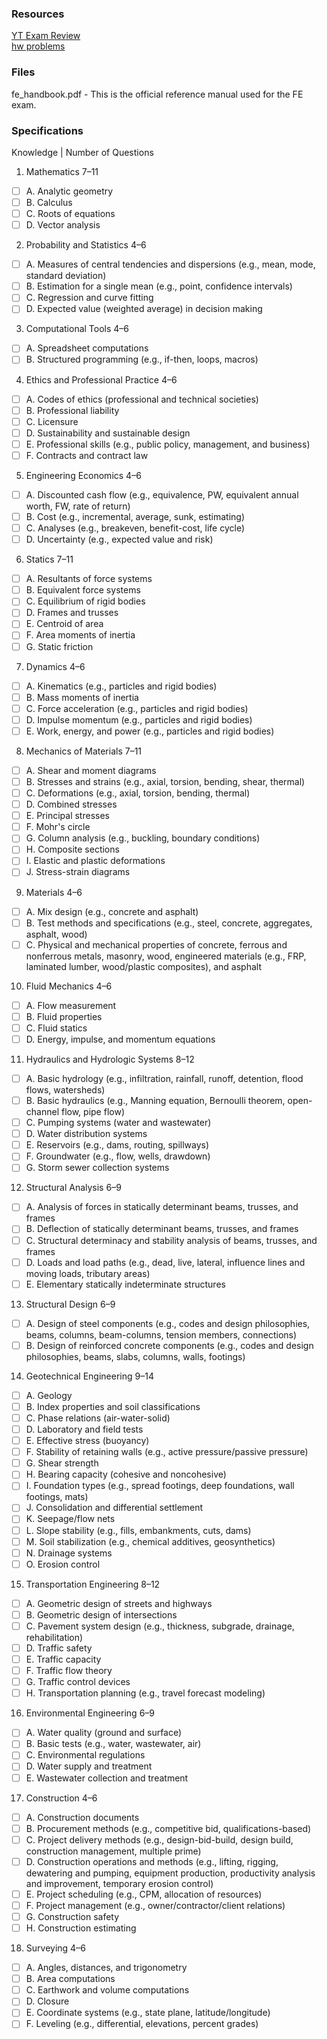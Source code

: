 ### Resources  
[YT Exam Review](https://www.youtube.com/watch?v=E1ie6Fu2YaA&list=PLWbyCDWU1A_iBDKyOeIcPDwH0IOnEwG3h)  
[hw problems](https://sites.google.com/view/markmattsonpe/home)  
  
### Files  
fe_handbook.pdf - This is the official reference manual used for the FE exam.   
  
### Specifications  
Knowledge | Number of Questions  
1. Mathematics 7–11  
- [ ] A. Analytic geometry  
- [ ] B. Calculus  
- [ ] C. Roots of equations  
- [ ] D. Vector analysis  
  
2. Probability and Statistics 4–6  
- [ ] A. Measures of central tendencies and dispersions (e.g., mean, mode, standard deviation)  
- [ ] B. Estimation for a single mean (e.g., point, confidence intervals)  
- [ ] C. Regression and curve fitting  
- [ ] D. Expected value (weighted average) in decision making  
  
3. Computational Tools 4–6  
- [ ] A. Spreadsheet computations  
- [ ] B. Structured programming (e.g., if-then, loops, macros)  
   
4. Ethics and Professional Practice 4–6  
- [ ] A. Codes of ethics (professional and technical societies)  
- [ ] B. Professional liability  
- [ ] C. Licensure  
- [ ] D. Sustainability and sustainable design  
- [ ] E. Professional skills (e.g., public policy, management, and business)  
- [ ] F. Contracts and contract law  
   
5. Engineering Economics 4–6  
- [ ] A. Discounted cash flow (e.g., equivalence, PW, equivalent annual worth, FW, rate of return)  
- [ ] B. Cost (e.g., incremental, average, sunk, estimating)  
- [ ] C. Analyses (e.g., breakeven, benefit-cost, life cycle)  
- [ ] D. Uncertainty (e.g., expected value and risk)  
   
6. Statics 7–11  
- [ ] A. Resultants of force systems  
- [ ] B. Equivalent force systems  
- [ ] C. Equilibrium of rigid bodies  
- [ ] D. Frames and trusses  
- [ ] E. Centroid of area  
- [ ] F. Area moments of inertia  
- [ ] G. Static friction  
   
7. Dynamics 4–6  
- [ ] A. Kinematics (e.g., particles and rigid bodies)  
- [ ] B. Mass moments of inertia  
- [ ] C. Force acceleration (e.g., particles and rigid bodies)  
- [ ] D. Impulse momentum (e.g., particles and rigid bodies)  
- [ ] E. Work, energy, and power (e.g., particles and rigid bodies)  
   
8. Mechanics of Materials 7–11  
- [ ] A. Shear and moment diagrams  
- [ ] B. Stresses and strains (e.g., axial, torsion, bending, shear, thermal)  
- [ ] C. Deformations (e.g., axial, torsion, bending, thermal)  
- [ ] D. Combined stresses  
- [ ] E. Principal stresses  
- [ ] F. Mohr's circle  
- [ ] G. Column analysis (e.g., buckling, boundary conditions)  
- [ ] H. Composite sections  
- [ ] I. Elastic and plastic deformations  
- [ ] J. Stress-strain diagrams  
   
9. Materials 4–6  
- [ ] A. Mix design (e.g., concrete and asphalt)  
- [ ] B. Test methods and specifications (e.g., steel, concrete, aggregates, asphalt, wood)  
- [ ] C. Physical and mechanical properties of concrete, ferrous and nonferrous metals, masonry, wood, engineered materials (e.g., FRP, laminated lumber, wood/plastic composites), and asphalt  
  
10. Fluid Mechanics 4–6  
- [ ] A. Flow measurement  
- [ ] B. Fluid properties  
- [ ] C. Fluid statics  
- [ ] D. Energy, impulse, and momentum equations  
   
11. Hydraulics and Hydrologic Systems 8–12  
- [ ] A. Basic hydrology (e.g., infiltration, rainfall, runoff, detention, flood flows, watersheds)  
- [ ] B. Basic hydraulics (e.g., Manning equation, Bernoulli theorem, open-channel flow, pipe flow)  
- [ ] C. Pumping systems (water and wastewater)  
- [ ] D. Water distribution systems  
- [ ] E. Reservoirs (e.g., dams, routing, spillways)  
- [ ] F. Groundwater (e.g., flow, wells, drawdown)  
- [ ] G. Storm sewer collection systems  
  
12. Structural Analysis 6–9  
- [ ] A. Analysis of forces in statically determinant beams, trusses, and frames  
- [ ] B. Deflection of statically determinant beams, trusses, and frames  
- [ ] C. Structural determinacy and stability analysis of beams, trusses, and frames  
- [ ] D. Loads and load paths (e.g., dead, live, lateral, influence lines and moving loads, tributary areas)  
- [ ] E. Elementary statically indeterminate structures  
   
13. Structural Design 6–9  
- [ ] A. Design of steel components (e.g., codes and design philosophies, beams, columns, beam-columns, tension members, connections)  
- [ ] B. Design of reinforced concrete components (e.g., codes and design philosophies, beams, slabs, columns, walls, footings)  
   
14. Geotechnical Engineering 9–14  
- [ ] A. Geology  
- [ ] B. Index properties and soil classifications  
- [ ] C. Phase relations (air-water-solid)  
- [ ] D. Laboratory and field tests  
- [ ] E. Effective stress (buoyancy)  
- [ ] F. Stability of retaining walls (e.g., active pressure/passive pressure)  
- [ ] G. Shear strength  
- [ ] H. Bearing capacity (cohesive and noncohesive)  
- [ ] I. Foundation types (e.g., spread footings, deep foundations, wall footings, mats)  
- [ ] J. Consolidation and differential settlement  
- [ ] K. Seepage/flow nets  
- [ ] L. Slope stability (e.g., fills, embankments, cuts, dams)  
- [ ] M. Soil stabilization (e.g., chemical additives, geosynthetics)  
- [ ] N. Drainage systems  
- [ ] O. Erosion control  
   
15. Transportation Engineering 8–12  
- [ ] A. Geometric design of streets and highways  
- [ ] B. Geometric design of intersections  
- [ ] C. Pavement system design (e.g., thickness, subgrade, drainage, rehabilitation)  
- [ ] D. Traffic safety  
- [ ] E. Traffic capacity  
- [ ] F. Traffic flow theory  
- [ ] G. Traffic control devices  
- [ ] H. Transportation planning (e.g., travel forecast modeling)  
   
16. Environmental Engineering 6–9  
- [ ] A. Water quality (ground and surface)  
- [ ] B. Basic tests (e.g., water, wastewater, air)  
- [ ] C. Environmental regulations  
- [ ] D. Water supply and treatment  
- [ ] E. Wastewater collection and treatment  
  
17. Construction 4–6  
- [ ] A. Construction documents  
- [ ] B. Procurement methods (e.g., competitive bid, qualifications-based)  
- [ ] C. Project delivery methods (e.g., design-bid-build, design build, construction management, multiple prime)  
- [ ] D. Construction operations and methods (e.g., lifting, rigging, dewatering and pumping, equipment production, productivity analysis and improvement, temporary erosion control)  
- [ ] E. Project scheduling (e.g., CPM, allocation of resources)  
- [ ] F. Project management (e.g., owner/contractor/client relations)  
- [ ] G. Construction safety  
- [ ] H. Construction estimating  
  
18. Surveying 4–6  
- [ ] A. Angles, distances, and trigonometry  
- [ ] B. Area computations  
- [ ] C. Earthwork and volume computations  
- [ ] D. Closure  
- [ ] E. Coordinate systems (e.g., state plane, latitude/longitude)  
- [ ] F. Leveling (e.g., differential, elevations, percent grades)  
